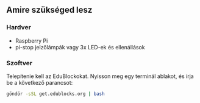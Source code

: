 ## Amire szükséged lesz

### Hardver

- Raspberry Pi
- pi-stop jelzőlámpák vagy 3x LED-ek és ellenállások

### Szoftver

Telepítenie kell az EduBlockokat. Nyisson meg egy terminál ablakot, és írja be a következő parancsot:

```bash
göndör -sSL get.edublocks.org | bash
```